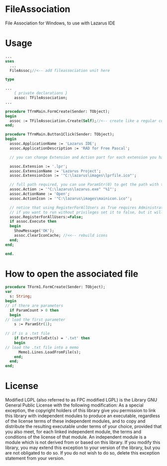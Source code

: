 # FileAssociation
File Association for Windows, to use with Lazarus IDE

# Usage

```pascal
...
uses
  ...
  FileAssoc;//<-- add fileassociation unit here

type

...
    { private declarations }
    assoc: TFileAssociation;
...

procedure TfrmMain.FormCreate(Sender: TObject);
begin
  assoc := TFileAssociation.Create(Self);//<-- create like a regular component
end;

procedure TfrmMain.Button1Click(Sender: TObject);
begin
  assoc.ApplicationName := 'Lazarus IDE';
  assoc.ApplicationDescription := 'RAD for Free Pascal';

  // you can change Extension and Action part for each extension you have

  assoc.Extension := '.lpr';
  assoc.ExtensionName := 'Lazarus Project';
  assoc.ExtensionIcon := '"C:\lazarus\images\lprfile.ico"';

  // full path required, you can use ParamStr(0) to get the path with the .exe name included. The path must be inside quotes if it has whitespace.
  assoc.Action := '"C:\lazarus\lazarus.exe" "%1"'; 
  assoc.ActionName := 'Open';
  assoc.ActionIcon := '"C:\lazarus\images\mainicon.ico"';

  // notice that using RegisterForAllUsers as True requires Administrator Privileges
  // if you want to run without privileges set it to false, but it will register for current user only
  assoc.RegisterForAllUsers:=False;
  if assoc.Execute then
  begin
    ShowMessage('OK');
    assoc.ClearIconCache; //<<-- rebuild icons
  end;
end;

end.
```

# How to open the associated file

```pascal
procedure TForm1.FormCreate(Sender: TObject);
var
  s: String;
begin
// if there are parameters
  if ParamCount > 0 then
  begin
// load the first parameter
    s := ParamStr(1);
 
// if is a .txt file
    if ExtractFileExt(s) = '.txt' then
    begin
// load the .txt file into a memo
      Memo1.Lines.LoadFromFile(s);
    end;
  end;
end;
```

# License
Modified LGPL (also referred to as FPC modified LGPL) is the Library GNU General Public License with the following modification:
As a special exception, the copyright holders of this library give you permission to link this library with independent modules to produce an executable, regardless of the license terms of these independent modules, and to copy and distribute the resulting executable under terms of your choice, provided that you also meet, for each linked independent module, the terms and conditions of the license of that module. An independent module is a module which is not derived from or based on this library. If you modify this library, you may extend this exception to your version of the library, but you are not obligated to do so. If you do not wish to do so, delete this exception statement from your version.
